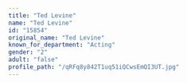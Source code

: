 ```yaml
---
title: "Ted Levine"
name: "Ted Levine"
id: "15854"
original_name: "Ted Levine"
known_for_department: "Acting"
gender: "2"
adult: "false"
profile_path: "/qRFq8y842T1uq51iQCwsEmQI3UT.jpg"
---
```

